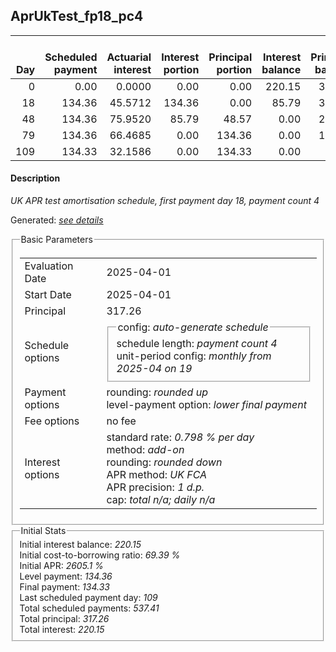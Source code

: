 <h2>AprUkTest_fp18_pc4</h2>
<table>
    <thead style="vertical-align: bottom;">
        <th style="text-align: right;">Day</th>
        <th style="text-align: right;">Scheduled payment</th>
        <th style="text-align: right;">Actuarial interest</th>
        <th style="text-align: right;">Interest portion</th>
        <th style="text-align: right;">Principal portion</th>
        <th style="text-align: right;">Interest balance</th>
        <th style="text-align: right;">Principal balance</th>
        <th style="text-align: right;">Total actuarial interest</th>
        <th style="text-align: right;">Total interest</th>
        <th style="text-align: right;">Total principal</th>
    </thead>
    <tr style="text-align: right;">
        <td class="ci00">0</td>
        <td class="ci01" style="white-space: nowrap;">0.00</td>
        <td class="ci02">0.0000</td>
        <td class="ci03">0.00</td>
        <td class="ci04">0.00</td>
        <td class="ci05">220.15</td>
        <td class="ci06">317.26</td>
        <td class="ci07">0.0000</td>
        <td class="ci08">0.00</td>
        <td class="ci09">0.00</td>
    </tr>
    <tr style="text-align: right;">
        <td class="ci00">18</td>
        <td class="ci01" style="white-space: nowrap;">134.36</td>
        <td class="ci02">45.5712</td>
        <td class="ci03">134.36</td>
        <td class="ci04">0.00</td>
        <td class="ci05">85.79</td>
        <td class="ci06">317.26</td>
        <td class="ci07">45.5712</td>
        <td class="ci08">134.36</td>
        <td class="ci09">0.00</td>
    </tr>
    <tr style="text-align: right;">
        <td class="ci00">48</td>
        <td class="ci01" style="white-space: nowrap;">134.36</td>
        <td class="ci02">75.9520</td>
        <td class="ci03">85.79</td>
        <td class="ci04">48.57</td>
        <td class="ci05">0.00</td>
        <td class="ci06">268.69</td>
        <td class="ci07">121.5233</td>
        <td class="ci08">220.15</td>
        <td class="ci09">48.57</td>
    </tr>
    <tr style="text-align: right;">
        <td class="ci00">79</td>
        <td class="ci01" style="white-space: nowrap;">134.36</td>
        <td class="ci02">66.4685</td>
        <td class="ci03">0.00</td>
        <td class="ci04">134.36</td>
        <td class="ci05">0.00</td>
        <td class="ci06">134.33</td>
        <td class="ci07">187.9918</td>
        <td class="ci08">220.15</td>
        <td class="ci09">182.93</td>
    </tr>
    <tr style="text-align: right;">
        <td class="ci00">109</td>
        <td class="ci01" style="white-space: nowrap;">134.33</td>
        <td class="ci02">32.1586</td>
        <td class="ci03">0.00</td>
        <td class="ci04">134.33</td>
        <td class="ci05">0.00</td>
        <td class="ci06">0.00</td>
        <td class="ci07">220.1504</td>
        <td class="ci08">220.15</td>
        <td class="ci09">317.26</td>
    </tr>
</table>
<h4>Description</h4>
<p><i>UK APR test amortisation schedule, first payment day 18, payment count 4</i></p>
<p>Generated: <i><a href="../GeneratedDate.html">see details</a></i></p>
<fieldset><legend>Basic Parameters</legend>
<table>
    <tr>
        <td>Evaluation Date</td>
        <td>2025-04-01</td>
    </tr>
    <tr>
        <td>Start Date</td>
        <td>2025-04-01</td>
    </tr>
    <tr>
        <td>Principal</td>
        <td>317.26</td>
    </tr>
    <tr>
        <td>Schedule options</td>
        <td>
            <fieldset>
                <legend>config: <i>auto-generate schedule</i></legend>
                <div>schedule length: <i><i>payment count</i> 4</i></div>
                <div>unit-period config: <i>monthly from 2025-04 on 19</i></div>
            </fieldset>
        </td>
    </tr>
    <tr>
        <td>Payment options</td>
        <td>
            <div>
                <div>rounding: <i>rounded up</i></div>
                <div>level-payment option: <i>lower&nbsp;final&nbsp;payment</i></div>
            </div>
        </td>
    </tr>
    <tr>
        <td>Fee options</td>
        <td>no fee
        </td>
    </tr>
    <tr>
        <td>Interest options</td>
        <td>
            <div>
                <div>standard rate: <i>0.798 % per day</i></div>
                <div>method: <i>add-on</i></div>
                <div>rounding: <i>rounded down</i></div>
                <div>APR method: <i>UK FCA</i></div>
                <div>APR precision: <i>1 d.p.</i></div>
                <div>cap: <i>total <i>n/a</i>; daily <i>n/a</i></div>
            </div>
        </td>
    </tr>
</table></fieldset>
<fieldset><legend>Initial Stats</legend>
<div>
    <div>Initial interest balance: <i>220.15</i></div>
    <div>Initial cost-to-borrowing ratio: <i>69.39 %</i></div>
    <div>Initial APR: <i>2605.1 %</i></div>
    <div>Level payment: <i>134.36</i></div>
    <div>Final payment: <i>134.33</i></div>
    <div>Last scheduled payment day: <i>109</i></div>
    <div>Total scheduled payments: <i>537.41</i></div>
    <div>Total principal: <i>317.26</i></div>
    <div>Total interest: <i>220.15</i></div>
</div></fieldset>